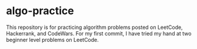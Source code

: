 # algo-practice

This repository is for practicing algorithm problems posted on LeetCode, Hackerrank, and CodeWars. 
For my first commit, I have tried my hand at two beginner level problems on LeetCode.
